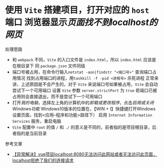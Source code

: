 

# 使用 `Vite` 搭建项目，打开对应的 `host` 端口 浏览器显示*页面找不到localhost的网页*

处理思路
- 和 `webpack` 不同，`Vite` 的入口文件是 `index.html`，所以 `index.html` 应该是在根目录下
  同 `package.json` 文件同级
- 端口号被占用，在命令行输入`netstat -aon|findstr "<端口号>"` 查询端口占用情况
  找到占用端口的进程，用`taskkill -f -pid <进程号>` 杀死进程
  正常来讲，上述原因是不会产生的，对于 `Vite` 来说端口号如果被占用，`Vite` 会自动尝试下一个可用端口
  设置 `Vite` 参数 `server.strictPort` 为 `true` 若端口已被占用则会直接退出，而不是尝试下一个可用端口
- 打开*我的电脑*，选择左上角的计算机中的*卸载或更改程序*，点击*启用或关闭Windows功能*
  Windows10版本的位置在，【WIN + I】快捷键打开Windows设置页面，找到<应用–程序和功能>路径下）
  启用 `Internet Information Services` 服务，重启电脑
- `Vite` 配置中 `root` 的值 `/` 和 `./` 的意义是不同的，前者指的是项目根目录，后者指的是当前目录



参考文章
- [【异常解决】vue项目localhost:8080无法访问此网站或者无法访问此页面，localhost拒绝了我们的连接请求](http://t.csdnimg.cn/l2tbV)